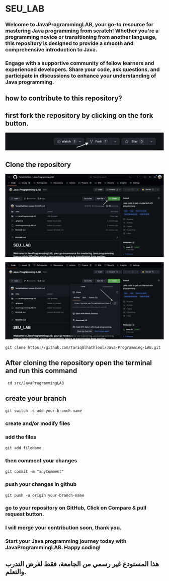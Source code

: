 # SEU_LAB

### Welcome to JavaProgrammingLAB, your go-to resource for mastering Java programming from scratch! Whether you're a programming novice or transitioning from another language, this repository is designed to provide a smooth and comprehensive introduction to Java.
### Engage with a supportive community of fellow learners and experienced developers. Share your code, ask questions, and participate in discussions to enhance your understanding of Java programming.

## how to contribute to this repository?

## first fork the repository by clicking on the fork button.
![fork button](Fork.png)


## Clone the repository


![clone the repository](codeArrow.png)


![copy](copyLink.png)


```
git clone https://github.com/TariqAlhathloul/Java-Programming-LAB.git
```


## After cloning the repository open the terminal and run this command
```
 cd src/JavaProgrammingLAB
```

## create your branch
```
git switch -c add-your-branch-name
```

### create and/or modify files 


### add the files
```
git add fileName
```


### then comment your changes
```
git commit -m "anyComment"
```

### push your changes in github
```
git push -u origin your-branch-name
```
### go to your repository on GitHub, Click on Compare & pull request button.
### I will merge your contribution soon, thank you.
### Start your Java programming journey today with JavaProgrammingLAB. Happy coding!
 

##   هذا المستودع غير رسمي من الجامعة، فقط لغرض التدرب والتعلم.
